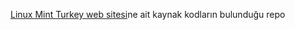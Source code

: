 [Linux Mint Turkey web sitesi](https://linuxmintturkey.github.io)ne ait kaynak kodların bulunduğu repo
